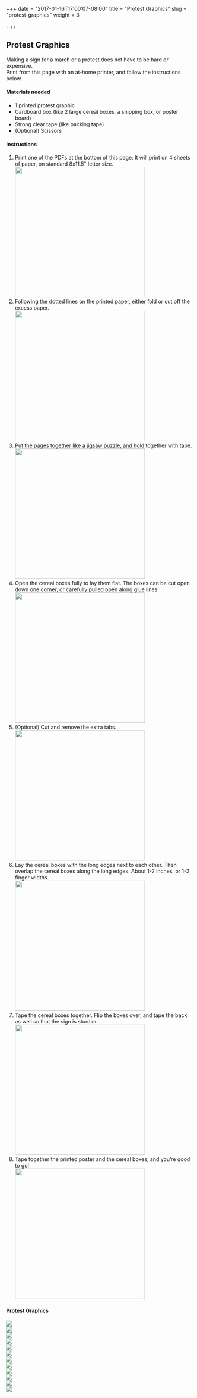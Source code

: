 +++
date = "2017-01-16T17:00:07-08:00"
title = "Protest Graphics"
slug = "protest-graphics"
weight = 3

+++

<h2 class="mt2 mb3">Protest Graphics</h2>

Making a sign for a march or a protest does not have to be hard or expensive.</br>
Print from this page with an at-home printer, and follow the instructions below.

<div>

  <div class="clearfix mt4">
    <div class="col-12 mb2">
      <h4>Materials needed</h4>
    </div>
    <div class="mb2">
      <ul class="mb2">
        <li>1 printed protest graphic</li>
        <li>Cardboard box (like 2 large cereal boxes, a shipping box, or poster board)</li>
        <li>Strong clear tape (like packing tape)</li>
        <li>(Optional) Scissors</li>
      </ul>
    </div>
  </div>

  <div class="clearfix mt4">
    <div class="col-12 mb2">
      <h4>Instructions</h4>
    </div>
    <div class="mb2">
      <ol>
        <li class="mb2">Print one of the PDFs at the bottom of this page. It will print on 4 sheets of paper, on standard 8x11.5" letter size. </br> 
        <img src="/img/inst-01.svg" width="350" height="auto"></li>
        <li class="mb2">Following the dotted lines on the printed paper, either fold or cut off the excess paper.</br> 
        <img src="/img/inst-02.svg" width="350" height="auto"></li>
        <li class="mb2">Put the pages together like a jigsaw puzzle, and hold together with tape.</br> 
        <img src="/img/inst-03.svg" width="350" height="auto"></li>
        <li class="mb2">Open the cereal boxes fully to lay them flat. The boxes can be cut open down one corner, or carefully pulled open along glue lines.</br> 
        <img src="/img/inst-04.svg" width="350" height="auto"></li>
        <li class="mb2">(Optional) Cut and remove the extra tabs.</br> 
        <img src="/img/inst-05.svg" width="350" height="auto"></li>
        <li class="mb2">Lay the cereal boxes with the long edges next to each other. Then overlap the cereal boxes along the long edges. About 1-2 inches, or 1-2 finger widths.</br> 
        <img src="/img/inst-06a.svg" width="350" height="auto"></li>
        <li class="mb2">Tape the cereal boxes together. Flip the boxes over, and tape the back as well so that the sign is sturdier.</br> 
        <img src="/img/inst-06b.svg" width="350" height="auto"></li>
        <li class="mb2">Tape together the printed poster and the cereal boxes, and you’re good to go!</br> 
        <img src="/img/inst-07.svg" width="350" height="auto"></li>
      </ol>
    </div>
  </div>

  <div class="clearfix mt4">
    <div class="col-12 mb2">
      <h4>Protest Graphics</h4>
    </div>
    <div class="sm-col sm-col-4 md-col-2">
      <a href="/pdf/loveisaction_protest_logo.pdf" target="_blank"><img src="/img/logo.svg"></a>
    </div>
    <div class="sm-col sm-col-4 md-col-2">
      <a href="/pdf/loveisaction_protest_ask.pdf" target="_blank"><img src="/img/ask.svg"></a>
    </div>
    <div class="sm-col sm-col-4 md-col-2">
      <a href="/pdf/loveisaction_protest_care.pdf" target="_blank"><img src="/img/care.svg"></a>
    </div>
    <div class="sm-col sm-col-4 md-col-2">
      <a href="/pdf/loveisaction_protest_help.pdf" target="_blank"><img src="/img/help.svg"></a>
    </div>
    <div class="sm-col sm-col-4 md-col-2">
      <a href="/pdf/loveisaction_protest_learn.pdf" target="_blank"><img src="/img/learn.svg"></a>
    </div>
    <div class="sm-col sm-col-4 md-col-2">
      <a href="/pdf/loveisaction_protest_persevere.pdf" target="_blank"><img src="/img/persevere.svg"></a>
    </div>
    <div class="sm-col sm-col-4 md-col-2">
      <a href="/pdf/loveisaction_protest_protect.pdf" target="_blank"><img src="/img/protect.svg"></a>
    </div>
    <div class="sm-col sm-col-4 md-col-2">
      <a href="/pdf/loveisaction_protest_respect.pdf" target="_blank"><img src="/img/respect.svg"></a>
    </div>
    <div class="sm-col sm-col-4 md-col-2">
      <a href="/pdf/loveisaction_protest_share.pdf" target="_blank"><img src="/img/share.svg"></a>
    </div>
    <div class="sm-col sm-col-4 md-col-2">
      <a href="/pdf/loveisaction_protest_show-up.pdf" target="_blank"><img src="/img/show-up.svg"></a>
    </div>
    <div class="sm-col sm-col-4 md-col-2">
      <a href="/pdf/loveisaction_protest_speak-up.pdf" target="_blank"><img src="/img/speak-up.svg"></a>
    </div>
    <div class="sm-col sm-col-4 md-col-2">
      <a href="/pdf/loveisaction_protest_support.pdf" target="_blank"><img src="/img/support.svg"></a>
    </div>
  </div>

</div>
